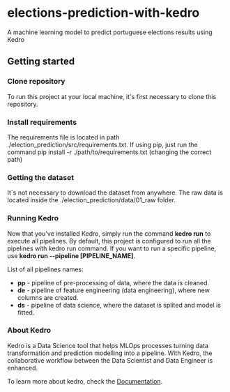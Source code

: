 # elections-prediction-with-kedro
A machine learning model to predict portuguese elections results using Kedro

## Getting started

### Clone repository
To run this project at your local machine, it's first necessary to clone this repository.

### Install requirements
The requirements file is located in path ./election_prediction/src/requirements.txt.
If using pip, just run the command pip install -r ./path/to/requirements.txt (changing the correct path)

### Getting the dataset
It´s not necessary to download the dataset from anywhere. The raw data is located inside the ./election_prediction/data/01_raw folder.

### Running Kedro
Now that you've installed Kedro, simply run the command <b>kedro run</b> to execute all pipelines.
By default, this project is configured to run all the pipelines with kedro run command.
If you want to run a specific pipeline, use <b>kedro run --pipeline [PIPELINE_NAME]</b>.

List of all pipelines names:
- <b>pp</b> - pipeline of pre-processing of data, where the data is cleaned.
- <b>de</b> - pipeline of feature engineering (data engineering), where new columns are created.
- <b>ds</b> - pipeline of data science, where the dataset is splited and model is fitted.

### About Kedro

Kedro is a Data Science tool that helps MLOps processes turning data transformation and prediction modelling into a pipeline. With Kedro, the collaborative workflow between the Data Scientist and Data Engineer is enhanced.

To learn more about kedro, check the [Documentation]([https://link-url-here.org](https://kedro.readthedocs.io/en/stable/)).
